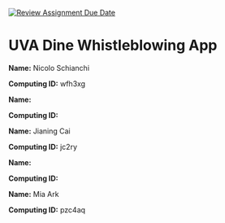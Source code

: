 [![Review Assignment Due Date](https://classroom.github.com/assets/deadline-readme-button-24ddc0f5d75046c5622901739e7c5dd533143b0c8e959d652212380cedb1ea36.svg)](https://classroom.github.com/a/qgEWmaMc)
# UVA Dine Whistleblowing App

__Name:__ Nicolo Schianchi

__Computing ID:__ wfh3xg


__Name:__

__Computing ID:__


__Name:__ Jianing Cai

__Computing ID:__ jc2ry


__Name:__

__Computing ID:__


__Name:__ Mia Ark

__Computing ID:__ pzc4aq

